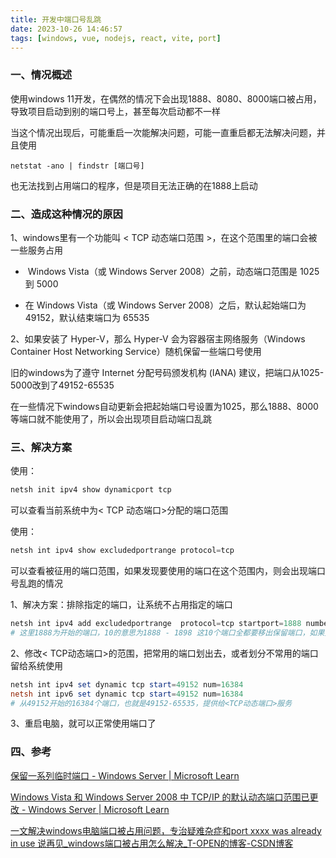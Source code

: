 ```yaml
---
title: 开发中端口号乱跳
date: 2023-10-26 14:46:57
tags: [windows, vue, nodejs, react, vite, port]
---
```


### 一、情况概述

使用windows 11开发，在偶然的情况下会出现1888、8080、8000端口被占用，导致项目启动到别的端口号上，甚至每次启动都不一样

当这个情况出现后，可能重启一次能解决问题，可能一直重启都无法解决问题，并且使用

```shell
netstat -ano | findstr [端口号]
```

也无法找到占用端口的程序，但是项目无法正确的在1888上启动

### 二、造成这种情况的原因

1、windows里有一个功能叫 < TCP 动态端口范围 >，在这个范围里的端口会被一些服务占用 

*  Windows Vista（或 Windows Server 2008）之前，动态端口范围是 1025 到 5000

* 在 Windows Vista（或 Windows Server 2008）之后，默认起始端口为 49152，默认结束端口为 65535

2、如果安装了 Hyper-V，那么 Hyper-V 会为容器宿主网络服务（Windows Container Host Networking Service）随机保留一些端口号使用

旧的windows为了遵守 Internet 分配号码颁发机构 (IANA) 建议，把端口从1025-5000改到了49152-65535

在一些情况下windows自动更新会把起始端口号设置为1025，那么1888、8000等端口就不能使用了，所以会出现项目启动端口乱跳

### 三、解决方案

使用：

```powershell
netsh init ipv4 show dynamicport tcp
```

可以查看当前系统中为< TCP 动态端口>分配的端口范围

使用：

```powershell
netsh int ipv4 show excludedportrange protocol=tcp
```

可以查看被征用的端口范围，如果发现要使用的端口在这个范围内，则会出现端口号乱跑的情况

1、解决方案：排除指定的端口，让系统不占用指定的端口

```powershell
netsh int ipv4 add excludedportrange  protocol=tcp startport=1888 numberofports=10
# 这里1888为开始的端口，10的意思为1888 - 1898 这10个端口全都要移出保留端口，如果只想8081不作为端口，那么10可以改成1
```

2、修改< TCP动态端口>的范围，把常用的端口划出去，或者划分不常用的端口留给系统使用

```powershell
netsh int ipv4 set dynamic tcp start=49152 num=16384
netsh int ipv6 set dynamic tcp start=49152 num=16384
# 从49152开始的16384个端口，也就是49152-65535，提供给<TCP动态端口>服务
```

3、重启电脑，就可以正常使用端口了

### 四、参考

[保留一系列临时端口 - Windows Server | Microsoft Learn](https://learn.microsoft.com/zh-cn/troubleshoot/windows-server/networking/reserve-a-range-of-ephemeral-ports)

[Windows Vista 和 Windows Server 2008 中 TCP/IP 的默认动态端口范围已更改 - Windows Server | Microsoft Learn](https://learn.microsoft.com/zh-CN/troubleshoot/windows-server/networking/default-dynamic-port-range-tcpip-chang)

[一文解决windows电脑端口被占用问题，专治疑难杂症和port xxxx was already in use 说再见_windows端口被占用怎么解决_T-OPEN的博客-CSDN博客](https://blog.csdn.net/weter_drop/article/details/129786201)
